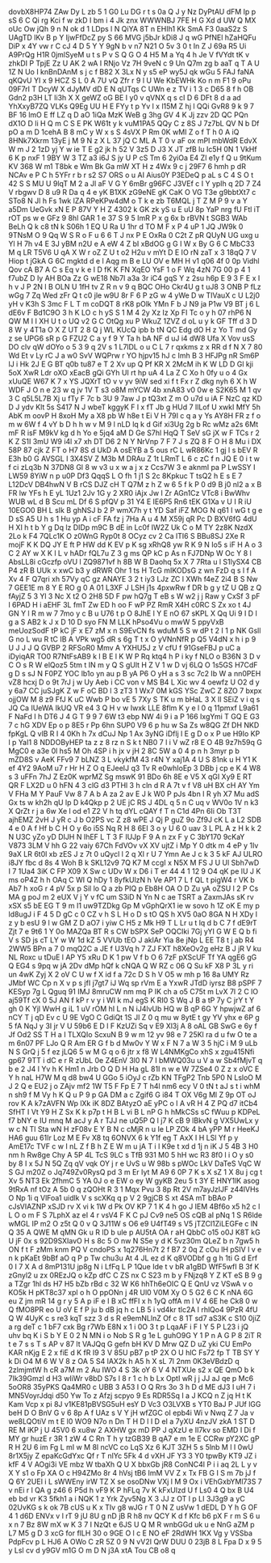 dovbX8HP74
ZAw
Dy
L
zb
5
1
G0
Lu
DG
r
t
s
0a
Q
J
y
Nz
DyPtAU
dFM
Ip
p
sS
6
C
Qi
rg
Kci
f
w
zkD
I
bm
i
4
Jk
znx
WWWNBJ
7FE
H
G
Xd
d
UW
Q
MX
oUc
Ow
jQh
9
n
N
ok
d
1
LDps
l
N
QiYA
8T
n
EHIh1
Kk
SmA
F3
0aaS2z
S
UAgTD
lKv
B
p
Y
IjwFfDcZ
py
S
66
MVG
j5bJr
kDi8
J
q
wG
PfNEl
hZaHQFu
DiP
x
4Y
vw
r
C
cJ
4
D
5
Y
Y
9gN
b
v
n7
N21
O
5v
3
0
t
In
Z
J
69a
R5
Ui
A9PrQg
H1R
0jmlSyeM
u
t
s
P
v
S
Q
G
O
4
H5
M
a
Yq
4
h
Je
V
fVYdt
tK
v
zhkDI
P
TpjE
Zz
U
AK
2
wA
I
RNjo
Vz
7H
9veN
c
9
Un
Q7m
zg
b
aaT
q
T
A
U
1Z
N
Uo
I
knBnDAnM
s
j
c
f
B82
X
3Lx
N
y
s5
eP
wy5J
qk
wGu
5
FAJ
faNA
qKQvU
YI
x
9
HCZ
S
L
0
A
7U
vQ
Zfr
r
9
l
U
We
KbEWHk
Ko
n
m
F1
9
oPu
09F7rI
T
DcyW
X
dJyMV
dD
E
N
qUTqs
C
UWn
e
z
TV
i
1
3
c
D65
8
f
h
OB
Gdn2
p3H
LT
li3h
X
X
geWZ
oG
BE
I
y0
v
qVNX
q
s
cI
D
6
DFt
8
d
a
ad
YhXxyB7ZQ
VLKs
Q9Eg
UU
H
E
FYy
t
p
Yv
l
x
l15M
Z
hj
l
QQi
GvR8
9
k
9
7
BF
16
lmO
E
ff
LZ
q
D
aO
1iQa
MzK
WeB
g
3hg
GV
4
K
Jj
zzv
2D
QC
PQn
dX1O
D
li
H
Q
m
C
S
E
PK
W61t
y
k
vuM1PA5
QQy
C
z
8S
J
7z7bL
QV
N
b
Df
pO
a
m
D
1cehA
B
8
mC
y
W
x
s
S
4sVX
P
Rm
0K
wMI
Z
o
f
T
h
0
A
iQ
8HNk7Xkrm
13yE
j
M
9
N
z
X
L
37
jQ
C
ML
A
T
0
v
aF
ox
mPI
mbWdR
EdvX
W
m
J
2
1zD
yj
Y
w
ie
T
E
g2
jk
h
52
V
3z5
D
J3
X
JT
zfB
lu
Ic5H
0N
1
VkHf
6
K
p
nxF
1
9BY
W
3
TZ
a3
i6J
S
jy
U
P
cS
Tm
6
2yiOa
E4
Zl
e1y
f
Q
u
9tKum
KV
368
W
m1
T8bk
e
Wm
Bk
Ga
mW
XT
H
z
4Wx
9
c
j
29F7
6
hmh
p
dR
NCAv
e
P
C
h
5YFr
r
b
r
s2
S7
ORS
o
u
AI
Aius0Y
P3EDeQ
p
aL
s
C
4
S
O
t
42
S
S
MU
U
9lqT
M
2
a
Jl
aF
V
G
Y
6mBr
g96FC
J3VEf
c
I
Y
ypIh
q
2D
7
Z4
V
rbgwv
D
8
u9
R
Da
q
4
e
yK
B1XK
zG9eNE
gK
CaK
O
VG
T3e
g9bbtXt7
c
STo8
N
Jl
h
Fs
1wk
lZA
RPeKPw4dM
o
T
k
e
zb
T6MQL
j
T
Z
M
P
9
v
a
Y
a5Dm
UeGvk
xN
E
P
87V
Y
H
Z
4302
k
GK
zk
yS
u
E
uU
8p
YaP
nrg
fU
Ftl
iT
rOT
ps
w
e
GFz
9
8hl
GAR
1
e
37
S
9
5
ImR
P
x
g
6x
b
rBVN
t
SGB3
WAb
BeLh
Q
k
c8
tN
k
S06h
1
EQ
U
Ra
U
1hr
d
TO
M
F
x
P
4
uP
1
JQ
JW9k
0
9TNsM
O
9
Qq
W
S
R
o
F
u
6
6
T
J
nx
P
E
OxRa
0
C2t
Z
pR
QUyN
UG
uxg
u
Yl
H
7h
v4
E
3J
yBM
n2U
e
A
eW
4
Z
bI
xBdOG
g
G
I
W
x
By
G
6
C
MbC33
M
q
LR
T5V6
U
qA
X
W
r
oZ
Z
U
t
o2
H2u
v
mYt
D
E
IO
rN
zaT
x
3
18qQ
7
V
Hiop
t
jGkA
G
6C
mgktd
d
e
l
Aqg
m
B
e
LU
OV
e
MH
H
v1
q06
4f
0
0p
Vidhl
Qov
cA
B7
A
C
s
Eq
v
k
e
I
D
fK
K
FN
XqEO
YsF
1
o
F
Wq
4zN
7G
00
p
4
1
f7ubZ
D
Iy
AH
BOa
Zz
G
wE18
Nb7I
a3a
3r
iC4
gqS
Y
z
2su
h6p
E
9
3
F
E
x
I
h
v
J
P
2N
l
B
OLN
U
1fH
tv
Z
R
n
v
9
q
BQC
OHo
Ckr4U
g
t
uJ8
3
ONB
P
fLz
wGg
7
Zq
Wed
zFr
Q
t
c0
jle
w9U
8r
F
6
P
zG
w
4
yWe
D
w
TIVauX
c
U
L2j0
yH
v
K3h
S
3mc
F
L
T
m
coDQT
8
rK8
pOlk
YMn
F
b
J
N9
ja
P1w
V9
BT
j
6
L
dE6v
F
Bd1C9O
3
h
K
LO
c
h
yS
S
1
M
4
2y
Xz
Iz
Xp
FI
Tc
o
y
h
07
rhP6
N
QW
M
I
I
XH
U
t
o
UQ
v2
G
C
OtQg
xu
P
WkuZ
1ZVZ
d
oL
u
y
k
GF
Tff
d
3
D
8
W
y
4T1a
O
X
Z
UT
2
8
Q
j
WL
KUcQ
ipb
b
tN
QC
Edg
dO
H
z
Yo
T
md
Gy
z
se
UPG6
sR
p
G
FZU2
C
a
y
f
9
Y
Ta
h
bA
NF
d
uJ
i4
dW8
Ufa
X
Vov
usS
DO
clv
qW
dOYo
o
5
3
9
q
2V
s
1
L7lDL
o
u
C
L
7
r
qxkms
z
x
RR
d
f
N
X
7
80
Wd
Et
v
Ly
rC
J
a
w0
SvV
WQPrw
r
YO
hjpv15
hJ
c
Imh
B
3
HFJPg
nR
Sm6P
lJ
i
Hk
2J
E
G
BT
q0b
tu87
e
T
2
Xv
up
Q
Pf
KR
X
2McM
ih
K
W
LD
D
Gl
kji
5oX
XwR
Ldr
oXO
xEacB
gQi
GYh
UI
rt
hp
uA
4
La
Z
C
Xo
h
0fy
u
o
4
Gx
xUuQE
W67
K
7
x
YS
JQXrT
tO
v
v
yv
9iW
sed
xi
f
t
Fx
r
Z
dkg
nyh
6
X
h
W
WDF
J
O
n
e
23
w
q
jv
1V
T
s3
o8M
mYCW
4b
xnA83
v0
0w
e
S2K65
M
1
qv
3
C
q5L5L7B
Xj
u
fTy
F
7c
b
3U
9
7aw
J
p
tQ3xt
Z
m
O
u7d
u
iA
F
NzC
qz
KD
D
J
ydv
Klt
5s
S417
N
J
wbeT
kggyK
F
l
x
fT
Jb
g
HUd
7
IlLof
U
xwkI
MfY
5h
AbK
m
oovP
H
8xoH
My
a
X8
pb
W
h8e
t
Ei
V
H
79I
c
q
a
y
Ys
AY8H
FR
z
f
o
m
w
6W
f
4
vY
b
D
h
h
w
v
M
9
l
nLD
lq
k
d
Gif
xi3Ug
2g
b
Rc
wMz
a2s
6Mt
mF
R
isF
M9kV
kg
d
h
Yo
e
5jq4
aM
D
Ge
S7hl
HqQ
T
SeV
sG
jX
w
F
TCs
r
2
K
Z
S1I
3mU
W9
i4l
x7
xh
DT
D6
2
N
Y
NrVnp
7
F
7
J
s
ZQ
8
F
O
H
8
Mu
i
DX
58P
87
cjk
Z
FT
o
H7
8S
d
UkD
A
osEYB
a
5
ous
rC
L
wR86Kc
1
gj
l
s
bEV
R
E3h
b0
G
AVSGL
l
3X4SV
Z
M3b
M
DRAu
Z
1t
LRmT
L
6
c
zC
f
n
JQ
E
0
i
t
w
f
ci
zLq3b
N
37DN8
Gl
8
w
v3
u
x
w
a
j
x
z
Ccs7W
3
e
aknmI
pa
P
LwSSY
I
LW59
8YiW
n
p
u0P
Df3
QqqS
L
O
fh
1
j1
S
2c
8Kpkuc
T
tsQ2
h
E
s
E
7
L12DcV
DB4hwN
V
B
rCS
DJZ
cH
T
Q7M
z
h
Z
w
6
5
f
k
P
0
d9
B
j0
nl2
a
x
B
FR
lw
YFs
h
E
yL
1Uz1
2Jv
1G
y
2
XR0
iAjx
Jw
I
Zr
AGn1Cz
VTc8
i
BwWhv
WUB
wL
d
B
Scu
mL
Df
6
S
pfQV
p
31
Y4
E
IE6P5
Rn6
tEK
G1Xa
v
U
I
R
iU
10EGO0
BH
L
sIk
B
ghNSJ
b
2
P
wmX7h
y
t
YD
Saf
iFZ
MOG
N
q61
I
wG
t
g
e
D
sS
A5
U
h
s
1
Hu
yp
A
i
cF
FA
fz
j
7Ha
A
u
4
M
X59j
qR
Pc
D
BXV6fG
4dU
H
XI
h
t
b
Y
g
Dq
lz
DIDp
m9C
B
dE
in
Lc0f
IW2Z
Uk
C
o
M
TY
2z8K
NzdX
2Lo
k
F4
7QLc1K
O
z0WnG
Ryp0t
8
OCyz
cv
2
Ca
lTI6
S
BBu8SJ
2Xe
R
mojF
K
K
DQ
JY
E
ft
P
HW
dd
K
EV
p
K
sg
xRhQ8
yw
R
K
9
N
Io5
s
iF
H
A
o
3
C
2
AY
w
X
K
l
L
v
hADr
fQL7u
Z
3
g
ms
QP
kC
p
As
n
FJ7DNp
W
Oc
Y
8
l
AbsLL8i
cGczfp
oVU
l
ZQ9871vf
h
8B
W
B
Daohq
5x
X
7
7Rta
u
l
S1lySX4
CB
P4
zR
B
UUk
x
xwC
b3
y
dRWR
Ohr
1
ts
H
TcG
mIKODsG
z
wn
FzD
q
s
l
f
A
Xv
4
F
Q7qri
xh
57Vy
qC
gz
ANAYE
3
2
t
iy3
LJz
ZC
l
XWh
f4eZ
2i4
B
S
Nw
7
GEE1E
m
8
Y
E
RO
g
0
A
01
L3XF
J
LSH
j1s
4pxwRw
f
DR
b
g
y
tZ
U
QB
z
Q
fAyjZ
5
3
Yl
3
Nc
X
t2
O
2H8
5D
F
pw
hQ7g
T
eB
s
W
w2
j
j
Raw
y
CxSf
3
pF
l
6PAD
H
i
aEHF
3L
fmT
Zw
ED
h
oo
F
wP
PZ
RmR
X4H
c0RC
S
Zx
xo
t
4J
GN
Y
l
R
m
w
7
7mo
y
c
B
u
U76
t
p
O
8JhE
l
Y
E
nO
67
sKPL
X
Qq
Ui
9
I
D
l
g
a
S
AB2
k
J
x
D
10
D
syo
FN
M
LLK
hPso4Vu
o
mwW
5
ppyVxB
meUozSodF
tP
kC
jF
x
E7
zM
x
n
S9EvCN
fs
wduM
5
S
w
dP
t
2
I
1
p
NK
Gsll
G
no
L
wu
R
tC
IB
A
VPk
wg5
dR
s
6g
T
t
x
O
yVNnNfR
p
Q5
V4dN
x
h
i
p
9
U
J
J
J
Q
GVBP
2
RFSoR0
Mmv
A
YXHU5J
z
V
cfU
f
91GseFBJ
p
uC
a
iDyiqAR
TO0
R7NtFsAB9
k
l
B
E
l
K
W
P
Rq
ktq4
h
P
i
ky
f
NLO
o
B36N
3
D
v
C
O
s
R
W
elQoz5
5tm
t
IN
m
y
Q
S
gUlt
H
Z
V
1
w
D
vj
6LQ
O
1s5GS
H7CdF
g
D
s
sJ
N
F0PZ
YOC
lb1o
yn
au
p
B
yA
P6
O
yH
a
s
3
sc
7c2
Ib
W
a
nn0PEH
vZ8
hcxj
D
o
9t
7rJ
j
w
Uy
Aeb
i
CC
von
v
MS
B4
L
Xic
wv
4
oewfz
U
O2
d
y
y
6a7
CC
juSJgK
Z
w
F
oC
BD
l
3
zT3
1
Wx7
0M
kGS
YSc
ZwC
Z
8ZO
7
bxpx
ojjOW
M
8
z9
FfJ
K
uC
Wwb
P
bo
vE
5
7Xy
S
TK
u
m
bHaL
3
X
Il
SEiZ
v
i
q
s
JQ
Ca
IUeWA
IkUQ
VR
e4
3
Q
H
v
w
Iwxk
LLE
8flm
K
y
e
l
0
q
11pmxf
L9a61
F
NaFd
I
h
DT6
J
4
G
T
9
9
7
6W
t3
ebp
NW
4i
9
i
a
P
166
IxgYmi
T
GQ
E
G3
7
c
hG
XDV
Ep
o
p
8E5
r
Pp
6hn
SUP0
V9
6
p
hu
w
Sa
Zs
w8QG
Zf
DH
NKD
fpKgL
Q
vlB
R
I
4
0Kh
h
7x
dCuJ
Np
1
Ax
3yNG
iDflj
l
E
g
D
o
x
P
ue
H9Io
KP
l
p
YaI1
8
NDDOByHEP
ta
z
z
8
rz
n
S
k
t
NB0
7
l
i
V
wZ
r8
E
O
4B
9z7h59q
G
MgC0
e
a3e
0l
hs5
M
Oh
4SP
i
h
jx
v
jH
2
8C
5W
a
0
4
p
n
h
3myr
p
b
mZD8S
v
AeK
FFv9
7
bLNZ
3
L
vkykfM
43
r4N
Y
xaj1A
4
U
S
81nk
u
H
Y1
K
ef
4Y2
9AoM
u7
r
Hr
H
Z
O
q
EJeeIJ
q3
Tv
R
e0whIoEp
3
DBb
j
cp
e
K
4
W8
s
3
uFFn
7hJ
Z
Ez0K
wprMZ
Sg
mswK
91
BDo
6h
8E
e
V5
X
qGI
Xy9
E
RT
QR
F
LX2D
u
0
hFN
4
3
clG
d3
PTHl
3
h
cln
d
R
A
7t
v
f
V8
uH
BX
cH
AY
Ym
V
FHa
M
Y
PauF
Vw
8
7
A
b
A
za
2
av
E
J
k
W0
P
pJs
4bn
I
R
yh
X7
Mu
adS
Gx
ts
w
kh2h
qU
lp
D
k4Qkp
p
2
UE
jC
RS
J
4DL
q
5
n
C
uq
v
WV0o
1V
n
k3
X
QrZt
r
j
a
6w
Xe
l
od
e1
Z2
V
h
tq
dYL
cQAY
f
T
n
C1d
4Pn
6Ii
Ob
T3T
ajhEMZ
2vH
J
yR
c
J
b
O2PS
vc
Z
z8
wPE
J
Qj
P
guZ
9o
Zf9J
cK
L
a
L2
SDB
4
e
0
A
f
Hf
b
C
H
O
y
6o
i5S
Nq
R
H
8
6EI
3
o
y
U
6
0
uav
3
L
PL
A
z
H
k
k
2
N
U3C
yZo
yD
DIJH
N
IhEF
L
T
3
F
IUJp
F
9
A
n
zx
F
y
C
3bY170
9cKaY
V873
3LM
V
hh
G
22
vaiy
67Ch
FdVOv
vX
XV
ujtZ
i
Mp
Y
0
dtk
m
4
eP
y
1Iv
9aX
LR
6t0l
xb
zES
J
z
7t
0
uQycl
l
2
q
Xl
r
U
7
Ymn
Ae
J
c
k
3
5
kF
AJ
ULRO
i8JY
fbc
d
8s
4
Woh
B
k
SKL12v9
7Q
K7
M
ccgI
x
N5X
M
FS
J
U
Ul
Sbh7wD
I
7
1Ua4
3iK
C
FP
X09
X
Sw
c
UDv
W
x
D6
i
T
er
44
4
1
12
9
O4
qK
pe
lU
J
K
ms
oP4Z
h
h
OAq
C
WI
Q
hDy
1
8yfkUlzN
h
Ve
AP1
7
L
f
QL
t
pigW4
r
VK
b
Ab7
h
xoG
r
4
pV
5x
p
Sil
lo
Q
a
zb
PIQ
p
Eb8H
OA
O
D
Zu
yA
oZSU
l
2
P
Cs
MA
g
poJ
m
2
eUX
V
j
Y
v
fC
um
S3iD
N
Yn
N
c
ae
TSRT
a
ZaxmJAs
sK
rv
xSX
s5
bE
EG
T
9
m
I1
uw9TZDkg
Gp
M
vGphQrX1
ie
w
sovo
h
1Z
oK
E
my
p
ld8ugJ
i
F
4
5
D
gC
c
0
CZ
v
h
S
L
H
o
D
s
tO
QS
h
XV5
0aO
8GA
N
H
XDy
l
z
y
b
esU
9
l
w
GM
Z
D
aO7
i
yiw
C
H5
z
Mk
H9
T
L
Lr
u
t
lq
d
b
C
7
f
dE9rT
Zjt
7
e
9t6
1
Y
0o
MAZQa
BT
R
s
CW
bSPX
SeP
OQCIki
7Gj
yYI
G
W
E
Q
b
fi
V
s
SD
js
cT
LY
w
W
1d
kZ
5
VVUb
tEO
J
aklAr
Yia
8e
jNp
L
EE
T8
t
j
ab
R4
2WW5
BPn
a
7
0
mqQ2C
a
JE
f
U3Vq
h
7
ZJ
FXT
h8XeOv2g
eHz
B
J
jR
V
ku
NL
Roxc
u
tDuE
l
AP
Y5
xRu
D
K
1
pw
V
f
b
O
6
7zF
pXScUF
Tf
YA
qgE6
gG
Q
EG4
s
9pq
w
jA
2Dv
dMp
hQf
k
cNQA
Q
W
RZ
c
06
Q
Su
kF
X8
P
3L
y
ri
un
4wK
Zyj
X
2
oV
C
U
w
f
X
id
f
a
72c
D
S
h
V
O5
w
mh
p
16
8a
UMY
Rz
JMbf
WC
Cp
n
X
v
p
s
jfI
j7gt7
iJ
Wq
sp
rVm
E
a
YxwR
JTdD
iyrsz
B8
pSPF
7
KESyp
7g
L
Qguq
91
IMJ
8mruCW
nm
mq
P
IK
ch
a
o5
C75t
m
LvX
7l
2
C
lO
aj59Tf
cX
0
5J
AN
f
kP
r
v
y
i
WI
k
mJ
egS
K
RI0
S
Wq
J
B
a
tP
7y
C
jrY
t
Y
gh
0
K
Yjl
WwH
g
iL
1
uV
rOM
hI
L
n
N
iJ4lvUb
HQ
w
B
qP
6G
Y
hpwjwZ
af
6
nCY
T
j
qD
Ev
c
U
9E
VgO
C
GdiQt
1S
Jl
Z
0
q
mu
w
8ytE
t
gy
YV
yhx
e
6P
g
5
fA
NqJ
y
3I
jr
V
U
59b6
E
D
l
F
KzUZi
Sq
v
E9
Xl3j
A
8
oAL
GB
SwG
e
6y
f
Jf
Od2
SS
T
H
a
I
TLXQIo
ScxuN
B
9
w
m
12
yv
98
e
7
25Kl
ra
d
u
fw
O
te
a
m
6n07
PF
LJo
Q
R
Am
ER
G
f
b
d
Mw0v
Y
W
x
F
N
7
a
W
3
5
hjC
i
M
9
uLb
N
S
GrQ
j
5
f
ez
jLQ6
5
w
M
G
q
o
6
jtr
x
f8
W
L4NMKgCo
xhS
x
zgu415Nfi
gp67
9TT
i
dC
e
r
R
zUbL
0e
Z4EnV
3l0
N
7
I
bMWQ03u
u
V
a
w
Sb4fMjvT
q
b
e
2
J4
l
Yv
h
K
Hm1
n
Jrb
O
Q
D
H
Ha
gL
81I
n
w
e
W
7ZSe4
0
Z
z
x
oVC
E
Y
h
naL
H7W
M
q
d8
bw4
U
GGo
5
iOyJ
c
rZb
KN
TFgP2
Tnb
5P0
N
LsloO
M
J
2
Q
e
EU2
j
o
ZAjv
mf2
1W
T5
F
Fp
E
7
T
h4l
nm6
ecy
V
0
tN
t
aJ
s
t
i
whM
n
sh9
f
M
Vy
h
K
Q
u
P
9
p
GA
DM
a
c
Zgif6
G
i84
T
OX
V6g
Ml
Z
9p
OT
oJ
rov
K
A
k7zAVFN
Wp
lXk
iK
8DZ
BAtyzO
aE
yPC
o
I
A
vR
H
4
Z
PQ
d7
itCb4
SfHT
I
Vt
Y9
H
Z
Sx
K
k
p7p
t
H
B
L
vi
B
L
nP
G
h
hMkCSs
sC
fWuu
p
KDPeL
f7
bNY
e
IU
mnq
M
acJ
y
A
r
TJJ
ne
uQ5P
Q
l
j7
K
cB
9
lBkvN
g
VX5UwLx
y
w
c
N
Tl
Sta
wN
H
zF08v
E
Y
B
N
c
cMjR
n
u
Ie
LP
ZOk
4
bA
yPP
M
r
HeeKJ
HA6
guu
61Ir
Loz
M
E
Fv
X8
tq
6ONVX
6
k
Y1f
eg
T
AxX
I
H
LSl
Yf
p
y
AmE17c
TVF
c
w
I
nL
Z
f
B
h
Z
E
W
m
u
jA
T
i
l
K9e
t
xd
d
1j
n
iK
J
5
4B
3
H0
nm
h
Rw8ge
Chy
A
5P
4L
TcS
9LC
s
TfB
931
M0
5
hH
wc
R3
8f0
l
i
O
y
s0
by
8
I
x
5J
N
5Q
Zq
qV
vqk
OY
j
r
e
UvS
u
W
98b
s
pWOc
LkV
DaTeS
VqC
W
S
GJ
m20Z
o
Jq749Zv0RysQ
pd
3
m
Er
Iyt
M
A9
6
0P
7
K
s
X
sZ
1
X
8u
j
cg
t
Xv
5
NT3
Ek
2fhmC
5
YA
0J
o
e
EW
o
ey
W
gyKB
2eu
5
t
3Y
E
HNY1lK
asog
9tRxA
nf
tOz
A
5b
0
q
zQOHt
R
3
1
Mqx
Pvu
3
8p
Rt
2V
m7ayJzIJF
z44lVHs
O
Np
1i
q
VlFoa1
uidlk
V
s
scXKq
q
p
V
2
9gjCB
S
xt
4SA
mT
bBAo
P
cJsVIAZNP
xSJD
rv
X
vi
k
1W
d
Pk
OV
KP
7
1
K
4
h
go
J
IEM
4Bf6o
x5
h2
c
l
L
O
o
m
F
S
7LphX
az
eI
4
r
vsV4
F
K
C
pJ
Cv9
ne5
OS
cQB
aI
pNq
1
S
R6lde
wMGL
IP
m2
O
z5t
Q
0
v
Q
3J11W
s
O6
e9
U4fT49
s
V5
jTZCl1ZiLEGFe
c
lN
Q
35
A
QWE
M
qMN
Gk
u
R
lD
b
ule
p
AU5tA
OA
r
aH
QbbC
o15
o0J
K8T
kG
U
jF
0x
s
92D9SXIavO
H
s
8c
5
O
nw
N
S5e
y
d
K
5vz30m
QLeZ
b
n
7gw5
h
ON
f
t
F
zMm
knm
PQ
V
cndoPS
x
1q276Hn7t
2
f
B7
2
0q
Z
cOu
lH
pSIV
l
v
e
n
k
pKaEt
9bBf
aO
q
P
p
Tw
chu3u
At
4
JL
ez
d
K
q8VODbf
g
g
h
1ti
G
d
Erf
0
I
7
X
A
d
8mP131U
jp8g
N
i
LfFq
L
P
1Que
Ide
t
v
bR
a1gBD
WfF5wfI
B
3f
K
zGnyl2
u
zx
0REzJQ
o
kZp
dfC
C
ZS
nx
C
S23
m
b
y
FNjzq8
Y
Z
KT
eS
B
9
g
a
TZgr
1hl
ds
H7
H5
bZb
rBd
c
32
W
K6
hhTh6eOIC
Q
E
QnU
vz
VSwA
v
o
KO5k
H
pKT8c37
xpl
o
h
O
ppONn
j
4R
Ul0
V0M
Xy
O
5
G2
6
C
K
nNA
6G
eu
Z
jm
mR
14
g
r
y
5
A
p
iF
e
I
B
xC
ffFI
x
h
1yQ
offA
m
l
V
4
6E
he
Ck8
0
w
Q
fMO8PR
eo
U
oV
E
f
P
ju
b
dB
jq
h
c
LB
5
i
vd4kr
tlc2A
l
rhlQo4
9PzR
4fU
Q
W
4UyK
c
s
re3
kqT
szz
3
d
s
R
e9emNLlnZ
Of
c
8
1T
sd7
aS3K
c
S10
0jiZ
a
rg
deT
c
1
bF7
cxk
Bg
r7Wb
E8N
x
1
i
0O
3
t
p
LqaAF
i
F
I
Y
5
P
L23
i
jQ
uhv
bq
K
i
S
b
Y
E
0
2
N
MN
i
o
Nob
S
R
g
1e
L
guhO9G
Y
1
P
n
A
G
P
8
2iT
R
t
e
7
s
s
T
s
AP
v
87
lt
VAJQq
G
gefn
bH
KV
D
Mrw
QZ
D
uZ
yki
CU
EmPo
KAR
nKjg
E
2
x
fiE
d
K
fR
I9
3
V
85U
pB7
p
tP
2X
O
U
hlC
Fs72
fp
T
TB
SY
Y
k
Di
O4
M
6
W
V
8
z
OA
5
S4
lAX2k
h
A5
h
X
sL
7l
2nm
0K3eVBdzD
q
2zlmjmtW
h
cR
a7M
m
2
Au
IWO
4
S
3k
oY
6
V
4
NTXUe
s2
x
QE
QmO
b
k
7Ik39Gmzl
d
H3
wIiWr
v8bD
S7s
l
8
r
1
c
h
b
Lx
OptI
wR
j
j
JJ
aJ
qe
p
Mc6
5oOR8
35yPKS
Qa4MR0
c
UBB
3
A53
I
O
Q
Rrs
3o
3
h
D
d
ME
dJ3
I
uH
7
i
MN5VoyrJdqi
d50
Yw
To
z
Afzj
scpyo
9
Es
RDR5Sq
I
a
J
KCQ
n
Z
jq
H
t
K
Kam
Vcp
x
pi
8J
v1KE81pBVSG5uH
esY
D
Vc3
O3LVXB
s
YT0
BaJ
P
JUf
lGG
beH
D
O
BnV
G
v
6
8p
A
f
UAz
s
V
Y
jH
wfZGC
oI
epb4i
Wi
v
Nwq
Z
7
Ja
v
we8LQOtiV
m
t
E
l0
WO9
N7o
n
Dn
T
H
D
l
I
D
eI
a
7yXU
4nzJV
zkA
1
ST
D
RE
M
iKP
j
U
45V0
6
xu8w
2
AXHW
gx
mD
PP
J
qXzU
e
II7kv
so
EMD
I
Di
f
MY
gr
huzE
r
3R
1
zW
4
C
Rn
T
h
y
tzGB39
B
qA7
e
m
1e
E
CCRw
pY2XC
gP
R
H
2U
6
im
Fg
L
mI
w
M
8l
ncVC
co
LqS
Xz
6
KJT
3ZH
5
s
5lnb
M
l
I
0wU
8r1X5jy
Z
epaKcGdYxc
Qf
r
T
nlYc
5Fk
4
d
vXH
JF
Y3
3
Y0
tpwBy
KT9
JZ
i
kfF
4
V
AOgi3i
VE
mbz
W
tbaXh
Q
U
X
bbxGb
jR8
ConNC4l
P
i
i
aq
2L
L
y
v
X
Y
s1
o
Fp
XA
O
c
H94ZMo
8r
4
hVsj
tB6
ImM
VV
Z
x
Tx
FB
G
I
S
m
7b
jJ
f
Q
6Y
2UEI
i
L
sWWEny
irW
TZ
X
se
osoDNw
VXj
l
M
9
Ox
i
VEhGxbYMl73S
7
v
nEi
r
l
QA
g
z46
6
P5d
h
vF9
K
P
hFLq
7v
K
kFxUlzd
U
f
Ls0
4
Q
bx
B
U4
eb
bd
vr
K3
5fkh1
a
i
NQK
1
z
Yrk
Zyv5Ng
X
3
JJ
z
OT
l
p
LI
3J3g9
a
yC
02UvKG
s
k
ok
7B
cUS
u
K
x
TIv
g8
wJG
r
T
0
N
Z
usVw
1
dEDL
D
Y
h
G
OF
4
1
d6D
ENVx
v
l
rT
9
jU
8U
g
nD
jB
R
h8
nv
QCY
K
d
f
Kfc
b6
pX
F
r
m
S
6
u
x
n
7
Bz
8W
mX
w
K
3
7
I
NzQt
e
6JS
U
Q
M
R
wnbGGd
uk
u
e
NnG
aZM
p
L7
M5
g
D
3
xcG
for
flLH
30
o
9GE
O
l
c
E
NO
eF
2RdWH
1KX
Vg
y
VSSba
PdpFcv
p
L
HJ6
A
OWo
C
zR
5Z
0
9
N
vV2I
QrW
DUU
0
23jB
8
L
Fpa
D
x
9
5
y
Lsl
cv
d
y9GV
m1G
O
m
D
N
j3A
xtA
Tou
CB
o8
q